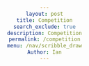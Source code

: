 ```yaml
---
layout: post
title: Competition
search_exclude: true
description: Competition
permalink: /competition
menu: /nav/scribble_draw
Author: Ian
---
```


<div>
    <style>
        div {
            font-family: Arial, sans-serif;
            text-align: center;
            background-color: #282c34;
            color: white;
            padding: 20px;
            height: 100vh;
        }

        #drawing-board {
            border: 2px solid white;
            background-color: #444;
            margin: 20px auto;
            display: block;
        }

        .controls {
            margin: 20px auto;
            display: flex;
            justify-content: center;
            gap: 10px;
        }

        .controls input, .controls button {
            padding: 10px;
            border: none;
            border-radius: 5px;
            font-size: 16px;
        }

        .controls input {
            width: 150px;
        }

        .controls button {
            background-color: #4CAF50;
            color: white;
            cursor: pointer;
        }

        .controls button:hover {
            background-color: #45a049;
        }
    </style>

    <h1>Drawing Board</h1>
    <canvas id="drawing-board" width="600" height="400"></canvas>
    <div class="controls">
        <input type="number" id="timer-input" placeholder="Enter time (s)">
        <button id="start-button">Start Timer</button>
    </div>
    <p id="timer-display">Timer: Not started</p>
</div>

<script>
    const canvas = document.getElementById('drawing-board');
    const ctx = canvas.getContext('2d');
    const timerInput = document.getElementById('timer-input');
    const timerDisplay = document.getElementById('timer-display');
    const startButton = document.getElementById('start-button');

    let drawingAllowed = false;
    let timer = null;

    // Setup drawing
    canvas.addEventListener('mousedown', () => drawingAllowed = true);
    canvas.addEventListener('mouseup', () => drawingAllowed = false);
    canvas.addEventListener('mousemove', draw);

    function draw(event) {
        if (!drawingAllowed) return;

        const rect = canvas.getBoundingClientRect();
        const x = event.clientX - rect.left;
        const y = event.clientY - rect.top;

        ctx.fillStyle = "white";
        ctx.beginPath();
        ctx.arc(x, y, 5, 0, Math.PI * 2);
        ctx.fill();
    }

    // Timer functionality
    startButton.addEventListener('click', () => {
        const timeInSeconds = parseInt(timerInput.value);

        if (isNaN(timeInSeconds) || timeInSeconds <= 0) {
            alert('Please enter a valid time in seconds.');
            return;
        }

        if (timer) {
            clearTimeout(timer);
        }

        drawingAllowed = true;
        timerDisplay.textContent = `Timer: ${timeInSeconds} seconds left`;

        let timeRemaining = timeInSeconds;
        const interval = setInterval(() => {
            timeRemaining--;
            timerDisplay.textContent = `Timer: ${timeRemaining} seconds left`;

            if (timeRemaining <= 0) {
                clearInterval(interval);
                drawingAllowed = false;
                timerDisplay.textContent = "Timer: Time's up!";
                alert('Time is up! Thanks for drawing.');
            }
        }, 1000);
    });
</script>


